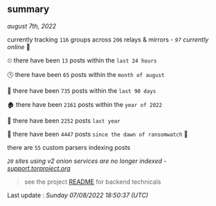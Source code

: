 
## summary
_august 7th, 2022_

currently tracking `116` groups across `206` relays & mirrors - _`97` currently online_ 📡

⏲ there have been `13` posts within the `last 24 hours`

🕓 there have been `65` posts within the `month of august`

📅 there have been `735` posts within the `last 90 days`

🏚 there have been `2161` posts within the `year of 2022`

🚀 there have been `2252` posts `last year`

🦕 there have been `4447` posts `since the dawn of ransomwatch` 🐣

there are `55` custom parsers indexing posts

_`20` sites using v2 onion services are no longer indexed - [support.torproject.org](https://support.torproject.org/onionservices/v2-deprecation/)_

> see the project [README](https://github.com/jmousqueton/ransomwatch#readme) for backend technicals



Last update : _Sunday 07/08/2022 18:50:37 (UTC)_

